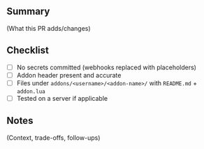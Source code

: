 ## Summary

(What this PR adds/changes)

## Checklist

- [ ] No secrets committed (webhooks replaced with placeholders)
- [ ] Addon header present and accurate
- [ ] Files under `addons/<username>/<addon-name>/` with `README.md` + `addon.lua`
- [ ] Tested on a server if applicable

## Notes

(Context, trade-offs, follow-ups)
